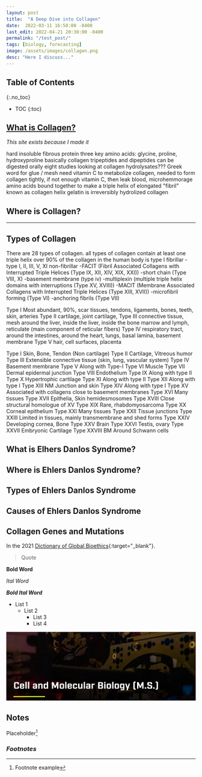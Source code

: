 ```yaml
---
layout: post
title:  "A Deep Dive into Collagen"
date:  2022-03-11 16:50:00 -0400
last_edit: 2022-04-21 20:30:00 -0400
permalink: "/test_post/"
tags: [biology, forecasting]
image: /assets/images/collagen.png
desc: "Here I discuss..."
---
```


## Table of Contents
{:.no_toc}
* TOC
{:toc}

## [__What is Collagen?__](#collagen)
*This site exists because I made it*

hard insoluble fibrous protein
three key amino acids: glycine, proline, hydroxyproline
basically
collagen tripeptides and dipeptides can be digested orally
eight studies looking at collagen hydrolysates???
Greek word for glue / mesh
need vitamin C to metabolize collagen, needed to form collagen tightly, if not enough vitamin C, then leak blood, microhemmorage
amino acids bound together to make a triple helix of elongated "fibril" known as collagen helix
gelatin is irreversibly hydrolized collagen



## __Where is Collagen?__

---

## __Types of Collagen__

There are 28 types of collagen.
all types of collagen contain at least one triple helix
over 90% of the collagen in the human body is type I
fibrillar - type I, II, III, V, XI
non-fibrillar
-FACIT (Fibril Associated Collagens with Interrupted Triple Helices (Type IX, XII, XIV, XIX, XXI))
-short chain (Type VIII, X)
-basement membrane (type iv)
-multiplexin (multiple triple helix domains with interruptions (Type XV, XVIII))
-MACIT (Membrane Associated Collagens with Interrupted Triple Helices (Type XIII, XVII))
-microfibril forming (Type VI)
-anchoring fibrils (Type VII)



Type I      Most abundant, 90%, scar tissues, tendons, ligaments, bones, teeth, skin, arteries
Type II     cartilage, joint cartilage,
Type III    connective tissue, mesh around the liver, inside the liver, inside the bone marrow and lymph, reticulate (main component of reticular fibers)
Type IV     respiratory tract, around the intestines, around the heart, lungs, basal lamina, basement membrane
Type V      hair, cell surfaces, placenta

Type I      Skin, Bone, Tendon (Non cartilage)
Type II     Cartilage, Vitreous humor
Type III    Extensible connective tissue (skin, lung, vascular system)
Type IV     Basement membrane
Type V      Along with Type-I
Type VI     Muscle
Type VII    Dermal epidermal junction
Type VIII   Endothelium
Type IX     Along with type II
Type X      Hypertrophic cartilage
Type XI     Along with type II
Type XII    Along with type I
Type XIII   NM Junction and skin
Type XIV    Along with type I
Type XV     Associated with collagens close to basement membranes
Type XVI    Many tissues
Type XVII   Epithelia, Skin hemidesmosomes
Type XVIII  Close structural homologue of XV
Type XIX    Rare, rhabdomyosarcoma
Type XX     Corneal epithelium
Type XXI    Many tissues
Type XXII   Tissue junctions
Type XXIII  Limited in tissues, mainly transmembrane and shed forms
Type XXIV   Developing cornea, Bone
Type XXV    Brain
Type XXVI   Testis, ovary
Type XXVII  Embryonic Cartilage
Type XXVIII BM Around Schwann cells

## __What is Elhers Danlos Syndrome?__

## __Where is Ehlers Danlos Syndrome?__

## __Types of Ehlers Danlos Syndrome__

## __Causes of Ehlers Danlos Syndrome__

## __Collagen Genes and Mutations__

[inline_link]: https://graduateschool.colostate.edu/programs/cell-and-molecular-biology-ms/ "https://graduateschool.colostate.edu/programs/cell-and-molecular-biology-ms/"

In the 2021 [Dictionary of Global Bioethics][inline_link]{:target="_blank"}.

<!-- Comment  -->

> Quote

__Bold Word__

_Ital Word_

___Bold Ital Word___

- List 1
    - List 2
        - List 3
        - List 4


![](/assets/images/test.png)


## Notes

Placeholder[^1]

### *Footnotes*

[^1]: Footnote example
